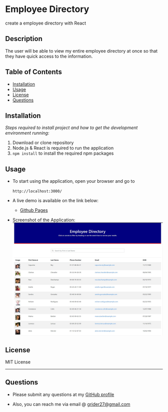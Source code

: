 # Employee Directory
create a employee directory with React

## Description 
The user will be able to view my entire employee directory at once so that they have quick access to the information.

## Table of Contents
* [Installation](#installation)
* [Usage](#usage)
* [License](#license)
* [Questions](#questions)

## Installation

*Steps required to install project and how to get the development environment running:*

1. Download or clone repository
2. Node.js & React is required to run the application
3. `npm install` to install the required npm packages

## Usage

* To start using the application, open your browser and go to
  
  `http://localhost:3000/`

* A live demo is available on the link below:
    * [Github Pages](https://grider27.github.io/employee-directory/)

* Screenshot of the Application:
![](./images/final.jpg)

## License

MIT License

---

## Questions

* Please submit any questions at my [GitHub profile](https://github.com/grider27)

* Also, you can reach me via email @ grider27@gmail.com
